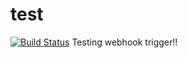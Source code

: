 # test
[![Build Status](http://localhost:8080/buildStatus/icon?job=test)](http://localhost:8080/job/test)
Testing webhook trigger!!
